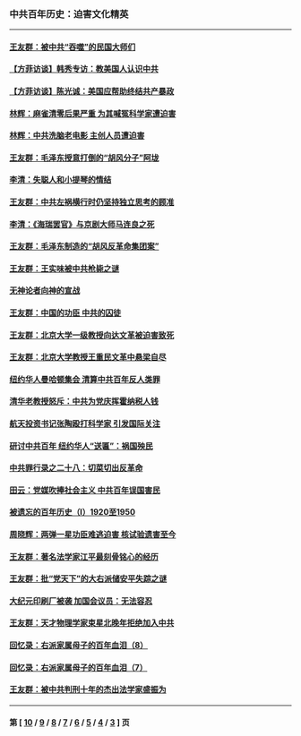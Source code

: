 ### 中共百年历史：迫害文化精英
---
#### [王友群：被中共“吞噬”的民国大师们](../../pages/nf1176111/n13942620.md?04210430) 
#### [【方菲访谈】韩秀专访：教美国人认识中共](../../pages/nf1176111/n13821310.md?04210430) 
#### [【方菲访谈】陈光诚：美国应帮助终结共产暴政](../../pages/nf1176111/n13759521.md?04210430) 
#### [林辉：麻雀清零后果严重 为其喊冤科学家遭迫害](../../pages/nf1176111/n13746900.md?04210430) 
#### [林辉：中共洗脑老电影 主创人员遭迫害](../../pages/nf1176111/n13699437.md?04210430) 
#### [王友群：毛泽东授意打倒的“胡风分子”阿垅](../../pages/nf1176111/n13592541.md?04210430) 
#### [李清：失聪人和小提琴的情结](../../pages/nf1176111/n13459280.md?04210430) 
#### [王友群：中共左祸横行时仍坚持独立思考的顾准](../../pages/nf1176111/n13444722.md?04210430) 
#### [李清：《海瑞罢官》与京剧大师马连良之死](../../pages/nf1176111/n13412316.md?04210430) 
#### [王友群：毛泽东制造的“胡风反革命集团案”](../../pages/nf1176111/n13324909.md?04210430) 
#### [王友群：王实味被中共枪毙之谜](../../pages/nf1176111/n13307502.md?04210430) 
#### [无神论者向神的宣战](../../pages/nf1176111/n13281535.md?04210430) 
#### [王友群：中国的功臣 中共的囚徒](../../pages/nf1176111/n13291790.md?04210430) 
#### [王友群：北京大学一级教授向达文革被迫害致死](../../pages/nf1176111/n13150966.md?04210430) 
#### [王友群：北京大学教授王重民文革中悬梁自尽](../../pages/nf1176111/n13084645.md?04210430) 
#### [纽约华人曼哈顿集会 清算中共百年反人类罪](../../pages/nf1176111/n13084157.md?04210430) 
#### [清华老教授怒斥：中共为党庆挥霍纳税人钱](../../pages/nf1176111/n13071430.md?04210430) 
#### [航天投资书记张陶殴打科学家 引发国际关注](../../pages/nf1176111/n13069132.md?04210430) 
#### [研讨中共百年 纽约华人“送匾”：祸国殃民](../../pages/nf1176111/n13057367.md?04210430) 
#### [中共罪行录之二十八：切菜切出反革命](../../pages/nf1176111/n13030600.md?04210430) 
#### [田云：党媒吹捧社会主义 中共百年误国害民](../../pages/nf1176111/n13006682.md?04210430) 
#### [被遗忘的百年历史（I）1920至1950](../../pages/nf1176111/n12986411.md?04210430) 
#### [周晓辉：两弹一星功臣难逃迫害 核试验遗害至今](../../pages/nf1176111/n12974997.md?04210430) 
#### [王友群：著名法学家江平最刻骨铭心的经历](../../pages/nf1176111/n12970787.md?04210430) 
#### [王友群：批“党天下”的大右派储安平失踪之谜](../../pages/nf1176111/n12954229.md?04210430) 
#### [大纪元印刷厂被袭 加国会议员：无法容忍](../../pages/nf1176111/n12883028.md?04210430) 
#### [王友群：天才物理学家束星北晚年拒绝加入中共](../../pages/nf1176111/n12792913.md?04210430) 
#### [回忆录：右派家属母子的百年血泪（8）](../../pages/nf1176111/n12706196.md?04210430) 
#### [回忆录：右派家属母子的百年血泪（7）](../../pages/nf1176111/n12706191.md?04210430) 
#### [王友群：被中共判刑十年的杰出法学家盛振为](../../pages/nf1176111/n12706141.md?04210430) 

---
#### 第 [ [10](./10.md?04210430) / [9](./9.md?04210430) / [8](./8.md?04210430) / [7](./7.md?04210430) / [6](./6.md?04210430) / [5](./5.md?04210430) / [4](./4.md?04210430) / [3](./3.md?04210430) ] 页
